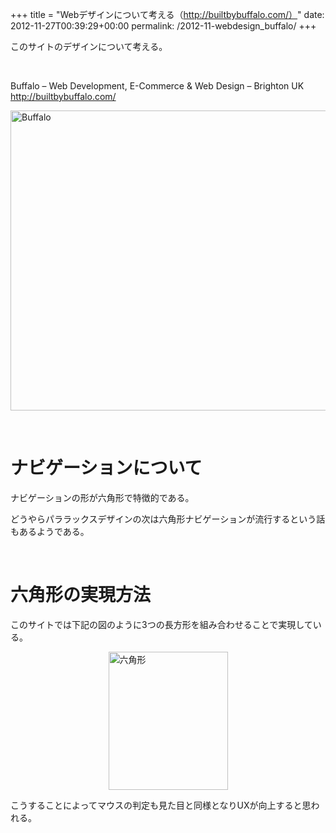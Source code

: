 +++
title = "Webデザインについて考える（http://builtbybuffalo.com/）"
date: 2012-11-27T00:39:29+00:00
permalink: /2012-11-webdesign_buffalo/
+++
&nbsp;

このサイトのデザインについて考える。

&nbsp;

Buffalo &#8211; Web Development, E-Commerce & Web Design &#8211; Brighton UK  
<http://builtbybuffalo.com/>

[<img style="background-image: none; border-bottom: 0px; border-left: 0px; padding-left: 0px; padding-right: 0px; display: block; float: none; margin-left: auto; border-top: 0px; margin-right: auto; border-right: 0px; padding-top: 0px" title="Buffalo" border="0" alt="Buffalo" src="http://5000164.jp/wp-content/uploads/2012/11/Buffalo_thumb.png" width="640" height="480" />](http://5000164.jp/wp-content/uploads/2012/11/Buffalo.png)

&nbsp;

# ナビゲーションについて

ナビゲーションの形が六角形で特徴的である。

どうやらパララックスデザインの次は六角形ナビゲーションが流行するという話もあるようである。

&nbsp;

# 六角形の実現方法

このサイトでは下記の図のように3つの長方形を組み合わせることで実現している。

[<img style="background-image: none; border-bottom: 0px; border-left: 0px; padding-left: 0px; padding-right: 0px; display: block; float: none; margin-left: auto; border-top: 0px; margin-right: auto; border-right: 0px; padding-top: 0px" title="六角形" border="0" alt="六角形" src="http://5000164.jp/wp-content/uploads/2012/11/thumb1.png" width="191" height="221" />](http://5000164.jp/wp-content/uploads/2012/11/3ace5290e996.png)

こうすることによってマウスの判定も見た目と同様となりUXが向上すると思われる。